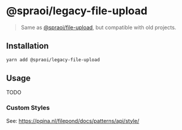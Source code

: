 # @spraoi/legacy-file-upload

> Same as [@spraoi/file-upload](https://github.com/spraoi/common-ui/tree/master/packages/file-upload), but compatible with old projects.

## Installation

```bash
yarn add @spraoi/legacy-file-upload
```

## Usage

TODO

### Custom Styles

See: https://pqina.nl/filepond/docs/patterns/api/style/
